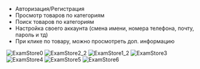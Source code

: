  - Авторизация/Регистрация
 - Просмотр товаров по категориям
 - Поиск товаров по категориям
 - Настройка своего аккаунта (смена имени, номера телефона, почту, пароль и тд)
 - При клике по товару, можно просмотреть доп. информацию

![ExamStore0](https://github.com/DaniilSob2004/StoreExam/assets/106149184/b525dd02-fbed-433a-a3c7-c03cf39d286d)
![ExamStore2_2](https://github.com/DaniilSob2004/StoreExam/assets/106149184/af10ca90-0aca-4d42-ab39-fb667ae4de30)
![ExamStore1_2](https://github.com/DaniilSob2004/StoreExam/assets/106149184/03de6b05-1663-4ffc-a528-bd2dbe2a4c03)
![ExamStore3](https://github.com/DaniilSob2004/StoreExam/assets/106149184/73561405-21e8-456a-8640-5e598b3459b4)
![ExamStore4](https://github.com/DaniilSob2004/StoreExam/assets/106149184/386b5d8b-18b2-4b48-8142-f020e2a7cf3c)
![ExamStore5](https://github.com/DaniilSob2004/StoreExam/assets/106149184/d6c5d09c-a369-43f2-9856-81b45b7d9cb9)
![ExamStore6](https://github.com/DaniilSob2004/StoreExam/assets/106149184/a9c41243-75b8-4f33-9fe5-6212d1c3701f)
